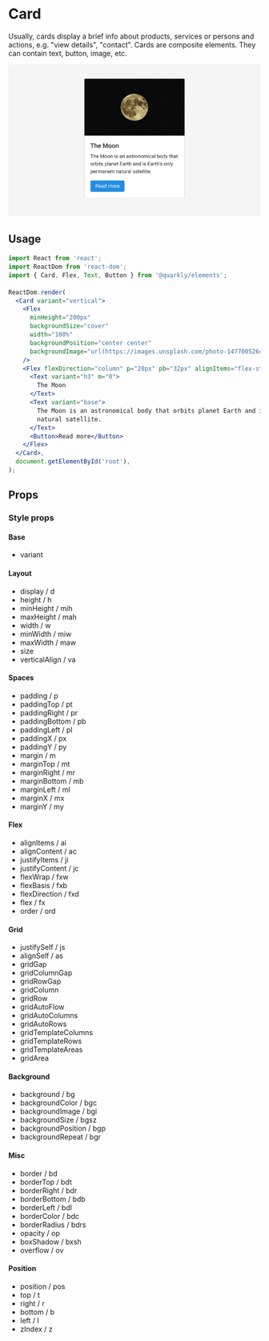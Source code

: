 # Card

Usually, cards display a brief info about products, services or persons and actions, e.g. "view details", "contact". Cards are composite elements. They can contain text, button, image, etc.

<img alt="card" src="src/card.png" width="800px">

## Usage

```jsx
import React from 'react';
import ReactDom from 'react-dom';
import { Card, Flex, Text, Button } from '@quarkly/elements';

ReactDom.render(
  <Card variant="vertical">
    <Flex
      minHeight="200px"
      backgroundSize="cover"
      width="100%"
      backgroundPosition="center center"
      backgroundImage="url(https://images.unsplash.com/photo-1477005264461-b0e201668d92?ixlib=rb-1.2.1&ixid=eyJhcHBfaWQiOjEyMDd9&auto=format&fit=crop&w=1350&q=80)"
    />
    <Flex flexDirection="column" p="20px" pb="32px" alignItems="flex-start">
      <Text variant="h3" m="0">
        The Moon
      </Text>
      <Text variant="base">
        The Moon is an astronomical body that orbits planet Earth and is Earths only permanent
        natural satellite.
      </Text>
      <Button>Read more</Button>
    </Flex>
  </Card>,
  document.getElementById('root'),
);
```

## Props

### Style props

#### Base

- variant

#### Layout

- display / d
- height / h
- minHeight / mih
- maxHeight / mah
- width / w
- minWidth / miw
- maxWidth / maw
- size
- verticalAlign / va

#### Spaces

- padding / p
- paddingTop / pt
- paddingRight / pr
- paddingBottom / pb
- paddingLeft / pl
- paddingX / px
- paddingY / py
- margin / m
- marginTop / mt
- marginRight / mr
- marginBottom / mb
- marginLeft / ml
- marginX / mx
- marginY / my

#### Flex

- alignItems / ai
- alignContent / ac
- justifyItems / ji
- justifyContent / jc
- flexWrap / fxw
- flexBasis / fxb
- flexDirection / fxd
- flex / fx
- order / ord

#### Grid

- justifySelf / js
- alignSelf / as
- gridGap
- gridColumnGap
- gridRowGap
- gridColumn
- gridRow
- gridAutoFlow
- gridAutoColumns
- gridAutoRows
- gridTemplateColumns
- gridTemplateRows
- gridTemplateAreas
- gridArea

#### Background

- background / bg
- backgroundColor / bgc
- backgroundImage / bgi
- backgroundSize / bgsz
- backgroundPosition / bgp
- backgroundRepeat / bgr

#### Misc

- border / bd
- borderTop / bdt
- borderRight / bdr
- borderBottom / bdb
- borderLeft / bdl
- borderColor / bdc
- borderRadius / bdrs
- opacity / op
- boxShadow / bxsh
- overflow / ov

#### Position

- position / pos
- top / t
- right / r
- bottom / b
- left / l
- zIndex / z
